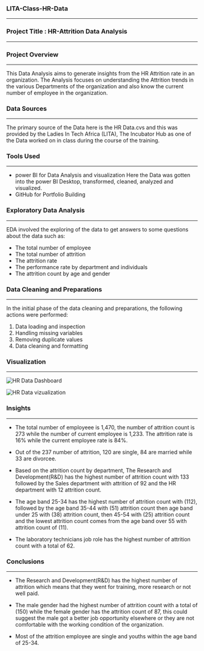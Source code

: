 ### LITA-Class-HR-Data
---

### Project Title : HR-Attrition Data Analysis
---

### Project Overview
---
This Data Analysis aims to generate insights from the HR Attrition rate in an organization. The Analysis focuses on understanding the Attrition trends in the various Departments of the organization and also know the current number of employee in the organization.

### Data Sources
---
The primary source of the Data here is the HR Data.cvs and this was provided by the Ladies In Tech Africa (LITA), The Incubator Hub as one of the Data worked on in class during the course of the training.

### Tools Used
---
- power BI for Data Analysis and visualization
  Here the Data was gotten into the power BI Desktop, transformed, cleaned, analyzed and visualized.
- GitHub for Portfolio Building
  
### Exploratory Data Analysis
---
EDA involved the exploring of the data to get answers to some questions about the data such as:
- The total number of employee
- The total number of attrition
- The attrition rate
- The performance rate by department and individuals
- The attrition count by age and gender

### Data Cleaning and Preparations
---
In the initial phase of the data cleaning and preparations, the following actions were performed:

1. Data loading and inspection
2. Handling missing variables
3. Removing duplicate values
4. Data cleaning and formatting

### Visualization
---



![HR Data Dashboard](https://github.com/user-attachments/assets/8d2a8487-3a34-4422-a479-e85793da61a7)



![HR Data vizualization](https://github.com/user-attachments/assets/74ee7b33-7f59-44f7-89e3-cd271a426c65)

### Insights
---

- The total number of employeee is 1,470, the number of attrition count is 273 while the number of current employee is 1,233. The attrition rate is 16% while the current employee rate is 84%.

- Out of the 237 number of attrition, 120 are single, 84 are married while 33 are divorcee.

- Based on the attrition count by department, The Research and Development(R&D) has the highest number of attrition count with 133 followed by the Sales department with attrition of 92 and the HR department with 12 attrition count.

- The age band 25-34 has the highest number of attrition count with (112), followed by the age band 35-44 with (51) attrition count then age band under 25 with (38) attrition count, then 45-54 with (25) attrition count and the lowest attrition count comes from the age band over 55 with attrition count of (11).

- The laboratory technicians job role has the highest number of attrition count with a total of 62.


 ### Conclusions
 ---

- The Research and Development(R&D) has the highest number of attrition which means that they went for training, more research or not well paid.

- The male gender had the highest number of attrition count with a total of (150) while the female gender has the attrition count of 87, this could suggest the male got a better job opportunity elsewhere or they are not comfortable with the working condition of the organization.
- Most of the attrition employee are single and youths within the age band of 25-34.
